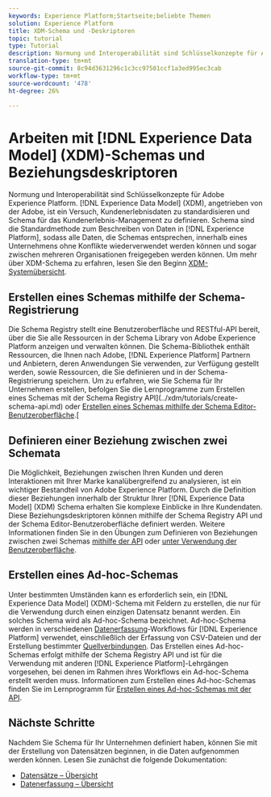 ```yaml
---
keywords: Experience Platform;Startseite;beliebte Themen
solution: Experience Platform
title: XDM-Schema und -Deskriptoren
topic: tutorial
type: Tutorial
description: Normung und Interoperabilität sind Schlüsselkonzepte für Adobe Experience Platform. Das von Adobe unterstützte Experience-Datenmodell (XDM) ist ein Versuch, Kundenerlebnisdaten zu standardisieren und Schemas für das Customer Experience Management zu definieren. Schemas sind die Standardmethode zur Beschreibung von Daten in der Experience Platform, so dass alle Daten, die mit Schemas konform sind, ohne Konflikte innerhalb einer Organisation wiederverwendbar sind und sogar zwischen mehreren Organisationen geteilt werden können.
translation-type: tm+mt
source-git-commit: 8c94d3631296c1c3cc97501ccf1a3ed995ec3cab
workflow-type: tm+mt
source-wordcount: '478'
ht-degree: 26%

---
```



# Arbeiten mit [!DNL Experience Data Model] (XDM)-Schemas und Beziehungsdeskriptoren

Normung und Interoperabilität sind Schlüsselkonzepte für Adobe Experience Platform. [!DNL Experience Data Model] (XDM), angetrieben von der Adobe, ist ein Versuch, Kundenerlebnisdaten zu standardisieren und Schema für das Kundenerlebnis-Management zu definieren. Schema sind die Standardmethode zum Beschreiben von Daten in [!DNL Experience Platform], sodass alle Daten, die Schemas entsprechen, innerhalb eines Unternehmens ohne Konflikte wiederverwendet werden können und sogar zwischen mehreren Organisationen freigegeben werden können. Um mehr über XDM-Schema zu erfahren, lesen Sie den Beginn [XDM-Systemübersicht](../xdm/home.md).

## Erstellen eines Schemas mithilfe der Schema-Registrierung

Die Schema Registry stellt eine Benutzeroberfläche und RESTful-API bereit, über die Sie alle Ressourcen in der Schema Library von Adobe Experience Platform anzeigen und verwalten können. Die Schema-Bibliothek enthält Ressourcen, die Ihnen nach Adobe, [!DNL Experience Platform] Partnern und Anbietern, deren Anwendungen Sie verwenden, zur Verfügung gestellt werden, sowie Ressourcen, die Sie definieren und in der Schema-Registrierung speichern. Um zu erfahren, wie Sie Schema für Ihr Unternehmen erstellen, befolgen Sie die Lernprogramme zum Erstellen eines Schemas mit der Schema Registry API](../xdm/tutorials/create-schema-api.md) oder [Erstellen eines Schemas mithilfe der Schema Editor-Benutzeroberfläche](../xdm/tutorials/create-schema-ui.md).[

## Definieren einer Beziehung zwischen zwei Schemata

Die Möglichkeit, Beziehungen zwischen Ihren Kunden und deren Interaktionen mit Ihrer Marke kanalübergreifend zu analysieren, ist ein wichtiger Bestandteil von Adobe Experience Platform. Durch die Definition dieser Beziehungen innerhalb der Struktur Ihrer [!DNL Experience Data Model] (XDM) Schema erhalten Sie komplexe Einblicke in Ihre Kundendaten. Diese Beziehungsdeskriptoren können mithilfe der Schema Registry API und der Schema Editor-Benutzeroberfläche definiert werden. Weitere Informationen finden Sie in den Übungen zum Definieren von Beziehungen zwischen zwei Schemas [mithilfe der API](../xdm/tutorials/relationship-api.md) oder [unter Verwendung der Benutzeroberfläche](../xdm/tutorials/relationship-ui.md).

## Erstellen eines Ad-hoc-Schemas

Unter bestimmten Umständen kann es erforderlich sein, ein [!DNL Experience Data Model] (XDM)-Schema mit Feldern zu erstellen, die nur für die Verwendung durch einen einzigen Datensatz benannt werden. Ein solches Schema wird als Ad-hoc-Schema bezeichnet. Ad-hoc-Schema werden in verschiedenen [Datenerfassung](../ingestion/home.md)-Workflows für [!DNL Experience Platform] verwendet, einschließlich der Erfassung von CSV-Dateien und der Erstellung bestimmter [Quellverbindungen](../sources/home.md). Das Erstellen eines Ad-hoc-Schemas erfolgt mithilfe der Schema Registry API und ist für die Verwendung mit anderen [!DNL Experience Platform]-Lehrgängen vorgesehen, bei denen im Rahmen ihres Workflows ein Ad-hoc-Schema erstellt werden muss. Informationen zum Erstellen eines Ad-hoc-Schemas finden Sie im Lernprogramm für [Erstellen eines Ad-hoc-Schemas mit der API](../xdm/tutorials/ad-hoc.md).

## Nächste Schritte

Nachdem Sie Schema für Ihr Unternehmen definiert haben, können Sie mit der Erstellung von Datensätzen beginnen, in die Daten aufgenommen werden können. Lesen Sie zunächst die folgende Dokumentation:

* [Datensätze – Übersicht](../catalog/datasets/overview.md)
* [Datenerfassung – Übersicht](../ingestion/home.md)